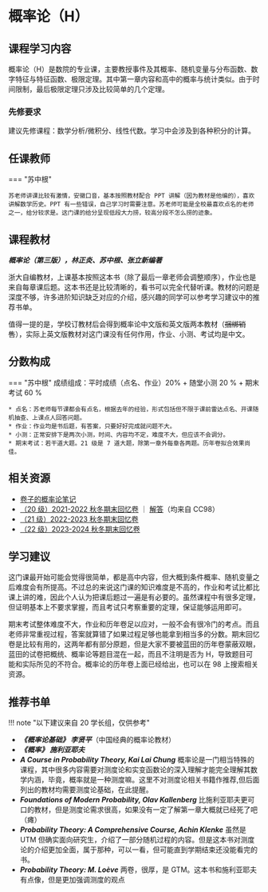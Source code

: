 # 概率论（H）

## 课程学习内容

概率论（H）是数院的专业课，主要教授事件及其概率、随机变量与分布函数、数字特征与特征函数、极限定理。其中第一章内容和高中的概率与统计类似。由于时间限制，最后极限定理只涉及比较简单的几个定理。

### 先修要求

建议先修课程：数学分析/微积分、线性代数。学习中会涉及到各种积分的计算。

## 任课教师

=== "苏中根"

    苏老师讲课比较有激情，安徽口音，基本按照教材配合 PPT 讲解（因为教材是他编的），喜欢讲解数学历史。PPT 有一些错误，自己学习时需要注意。苏老师可能是全校最喜欢点名的老师之一，给分较求是。这门课的给分呈现低段大力捞，较高分段不怎么捞的迹象。

## 课程教材

***概率论（第三版），林正炎、苏中根、张立新编著***

浙大自编教材，上课基本按照这本书（除了最后一章老师会调整顺序），作业也是来自每章课后题。这本书还是比较清晰的，看书可以完全代替听课。教材的问题是深度不够，许多进阶知识缺乏对应的介绍，感兴趣的同学可以参考学习建议中的推荐书单。

值得一提的是，学校订教材后会得到概率论中文版和英文版两本教材（~~捆绑销售~~），实际上英文版教材对这门课没有任何作用，作业、小测、考试均是中文。

## 分数构成

=== "苏中根"
    成绩组成：平时成绩（点名、作业）20% + 随堂小测 20 % + 期末考试 60 %

    * 点名：苏老师每节课都会有点名，根据去年的经验，形式包括但不限于课前雷达点名、开课随机抽查、上课点人回答问题。
    * 作业：作业均是书后题，有答案，只要好好完成就问题不大。
    * 小测：正常安排下是两次小测，时间、内容均不定，难度不大，但应该不会调分。
    * 期末考试：若干道大题。21 级是 7 道大题，除第一章外每章各两题。历年卷拟合效果尚佳。

## 相关资源

- [卷子的概率论笔记](https://zhoutimemachine.github.io/2022/09/08/2022/Probability/)
- [（20 级）2021-2022 秋冬期末回忆卷](概率论2021秋冬期末回忆卷.pdf) ｜ [解答](概率论2021秋冬期末回忆卷解答.pdf)（均来自 CC98）
- [（21 级）2022-2023 秋冬期末回忆卷](概率论2022秋冬期末回忆卷.pdf)
- [（22 级）2023-2024 秋冬期末回忆卷](概率论2023秋冬期末回忆卷.pdf)

## 学习建议

这门课最开始可能会觉得很简单，都是高中内容，但大概到条件概率、随机变量之后难度会有所提高。不过总的来说这门课的知识难度是不高的，作业和考试比都比课上讲的难，因此个人认为把课后题过一遍是有必要的。虽然课程中有很多定理，但证明基本上不要求掌握，而且考试只考察重要的定理，保证能够运用即可。

期末考试整体难度不大，作业和历年卷足以应对，一般不会有很冷门的考点。而且老师非常重视过程，答案就算错了如果过程足够也能拿到相当多的分数。期末回忆卷是比较有用的，这两年都有部分原题，但是大家不要被蓝田的历年卷蒙蔽双眼，蓝田的试卷把概统、概率论等题目混在一起，而且不注明是否为 H，导致题目可能和实际所见的不符合。概率论的历年卷上面已经给出，也可以在 98 上搜索相关资源。

## 推荐书单

!!! note "以下建议来自 20 学长组，仅供参考"

* ***《概率论基础》 李贤平***（中国经典的概率论教材）
* ***《概率》 施利亚耶夫***
* ***A Course in Probability Theory, Kai Lai Chung***
概率论是一门相当特殊的课程，其中很多内容需要对测度论和实变函数论的深入理解才能完全理解其数学内涵，毕竟，概率就是一种测度嘛。这里不对测度论相关书籍作推荐,但后面列出的教材均需要测度论基础，在此提醒。
* ***Foundations of Modern Probability, Olav Kallenberg*** 比施利亚耶夫更可口的教材，但是测度论需求很高，如果没有一定了解第一章大概就已经死了吧（瘫）
* ***Probability Theory: A Comprehensive Course, Achin Klenke*** 虽然是 UTM 但确实面向研究生，介绍了一部分随机过程的内容。但是这本书对测度论的介绍更加全面，属于那种，可以一看，但可能直到学期结束还没能看完的书。
* ***Probability Theory: M. Loève*** 两卷，很厚，是 GTM。这本书和施利亚耶夫有点像，但是更加强调测度的观点
